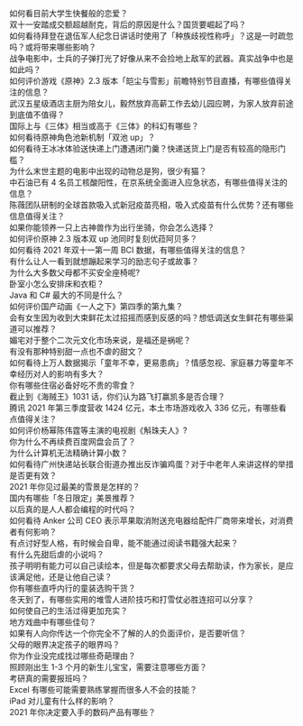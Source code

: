 如何看目前大学生快餐般的恋爱？  
双十一安踏成交额超越耐克，背后的原因是什么？国货要崛起了吗？  
如何看待拜登在退伍军人纪念日讲话时使用了「种族歧视性称呼」？这是一时疏忽吗？或将带来哪些影响？  
战争电影中，士兵的子弹打光了好像从来不会捡地上敌军的武器。真实战争中也是如此吗？  
如何评价游戏《原神》2.3 版本「皑尘与雪影」前瞻特别节目直播，有哪些值得关注的信息？  
武汉五星级酒店主厨为陪女儿，毅然放弃高薪工作去幼儿园应聘，为家人放弃前途到底值不值得？  
国际上与《三体》相当或高于《三体》的科幻有哪些？  
如何看待原神角色池新机制「双池 up」？  
如何看待王冰冰体验送快递上门遭遇闭门羹？快递送货上门是否有较高的隐形门槛？  
为什么末世主题的电影中出现的动物总是狗，很少有猫？  
中石油已有 4 名员工核酸阳性，在京系统全面进入应急状态，有哪些值得关注的信息？  
陈薇团队研制的全球首款吸入式新冠疫苗亮相，吸入式疫苗有什么优势？还有哪些信息值得关注？  
如果你能领养一只上古神兽作为出行坐骑，你会怎么选择？  
如何评价原神 2.3 版本双 up 池同时复刻优菈阿贝多？  
如何看待 2021 年双十一第一周 BCI 数据，有哪些值得关注的信息？  
有什么让人一看到就想蹦起来学习的励志句子或故事？  
为什么大多数父母都不买安全座椅呢?  
卧室小怎么安排床和衣柜？  
Java 和 C# 最大的不同是什么？  
如何评价国产动画《一人之下》第四季的第九集？  
会有女生因为收到大束鲜花太过招摇而感到反感的吗？想低调送女生鲜花有哪些渠道可以推荐？  
媚宅对于整个二次元文化市场来说，是福还是祸呢？  
有没有那种特别甜一点也不虐的甜文？  
如何看待上万人数据揭示「童年不幸，更易患病」？情感忽视、家庭暴力等童年不幸经历对人的影响有多大？  
你有哪些住宿必备好吃不贵的零食？  
截止到《海贼王》1031 话，你们认为路飞打赢凯多是否合理？  
腾讯 2021 年第三季度营收 1424 亿元，本土市场游戏收入 336 亿元，有哪些看点值得关注？  
如何评价杨幂陈伟霆等主演的电视剧《斛珠夫人》?  
你为什么不再续费百度网盘会员了？  
为什么计算机无法精确计算小数？  
如何看待广州快递站长联合街道办推出反诈骗鸡蛋？对于中老年人来讲这样的举措是否更有效？  
2021 年你见过最美的雪景是怎样的？  
国内有哪些「冬日限定」美景推荐？  
以后真的是人人都会编程的时代吗？  
如何看待 Anker 公司 CEO 表示苹果取消附送充电器给配件厂商带来增长，对消费者有何影响？  
有点讨好型人格，有时候会自卑，能不能通过阅读书籍强大起来？  
有什么先甜后虐的小说吗？  
孩子明明有能力可以自己读绘本，但是每次都要求父母去帮助读，作为家长，是应该满足他，还是让他自己读？  
你有哪些直呼内行的童装选购干货？  
冬天到了，有哪些实用的堆雪人进阶技巧和打雪仗必胜连招可以分享？  
如何使自己的生活过得更加充实？  
地方戏曲中有哪些佳句？  
如果有人向你传达一个你完全不了解的人的负面评价，是否要听信？  
父母的眼界决定孩子的眼界吗？  
你为作业没完成找过哪些奇葩理由？  
照顾刚出生 1-3 个月的新生儿宝宝，需要注意哪些方面？  
考研真的需要报班吗？  
Excel 有哪些可能需要熟练掌握而很多人不会的技能？  
iPad 对儿童有什么样的影响？  
2021 年你决定要入手的数码产品有哪些？  
